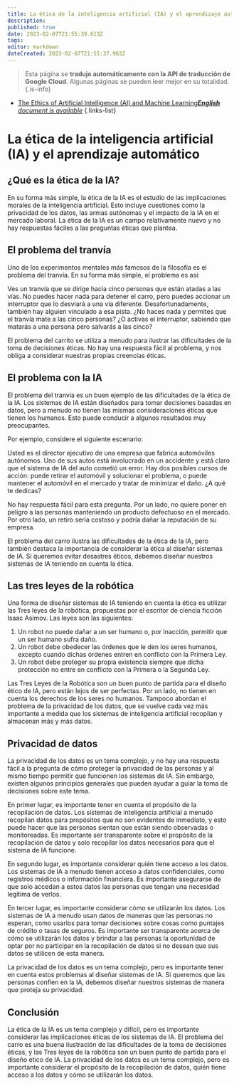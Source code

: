 ```yaml
---
title: La ética de la inteligencia artificial (IA) y el aprendizaje automático
description: 
published: true
date: 2023-02-07T21:55:39.613Z
tags: 
editor: markdown
dateCreated: 2023-02-07T21:55:37.963Z
---
```


> Esta página se **tradujo automáticamente con la API de traducción de Google Cloud**.
Algunas páginas se pueden leer mejor en su totalidad.{.is-info}



- [The Ethics of Artificial Intelligence (AI) and Machine Learning***English** document is available*](/en/Knowledge-base/Common/the-ethics-of-artificial-intelligence-ai-and-machine-learning)
{.links-list}


# La ética de la inteligencia artificial (IA) y el aprendizaje automático

## ¿Qué es la ética de la IA?

En su forma más simple, la ética de la IA es el estudio de las implicaciones morales de la inteligencia artificial. Esto incluye cuestiones como la privacidad de los datos, las armas autónomas y el impacto de la IA en el mercado laboral. La ética de la IA es un campo relativamente nuevo y no hay respuestas fáciles a las preguntas éticas que plantea.

## El problema del tranvía

Uno de los experimentos mentales más famosos de la filosofía es el problema del tranvía. En su forma más simple, el problema es así:

Ves un tranvía que se dirige hacia cinco personas que están atadas a las vías. No puedes hacer nada para detener el carro, pero puedes accionar un interruptor que lo desviará a una vía diferente. Desafortunadamente, también hay alguien vinculado a esa pista. ¿No haces nada y permites que el tranvía mate a las cinco personas? ¿O activas el interruptor, sabiendo que matarás a una persona pero salvarás a las cinco?

El problema del carrito se utiliza a menudo para ilustrar las dificultades de la toma de decisiones éticas. No hay una respuesta fácil al problema, y nos obliga a considerar nuestras propias creencias éticas.

## El problema con la IA

El problema del tranvía es un buen ejemplo de las dificultades de la ética de la IA. Los sistemas de IA están diseñados para tomar decisiones basadas en datos, pero a menudo no tienen las mismas consideraciones éticas que tienen los humanos. Esto puede conducir a algunos resultados muy preocupantes.

Por ejemplo, considere el siguiente escenario:

Usted es el director ejecutivo de una empresa que fabrica automóviles autónomos. Uno de sus autos está involucrado en un accidente y está claro que el sistema de IA del auto cometió un error. Hay dos posibles cursos de acción: puede retirar el automóvil y solucionar el problema, o puede mantener el automóvil en el mercado y tratar de minimizar el daño. ¿A qué te dedicas?

No hay respuesta fácil para esta pregunta. Por un lado, no quiere poner en peligro a las personas manteniendo un producto defectuoso en el mercado. Por otro lado, un retiro sería costoso y podría dañar la reputación de su empresa.

El problema del carro ilustra las dificultades de la ética de la IA, pero también destaca la importancia de considerar la ética al diseñar sistemas de IA. Si queremos evitar desastres éticos, debemos diseñar nuestros sistemas de IA teniendo en cuenta la ética.

## Las tres leyes de la robótica

Una forma de diseñar sistemas de IA teniendo en cuenta la ética es utilizar las Tres leyes de la robótica, propuestas por el escritor de ciencia ficción Isaac Asimov. Las leyes son las siguientes:

1. Un robot no puede dañar a un ser humano o, por inacción, permitir que un ser humano sufra daño.
2. Un robot debe obedecer las órdenes que le den los seres humanos, excepto cuando dichas órdenes entren en conflicto con la Primera Ley.
3. Un robot debe proteger su propia existencia siempre que dicha protección no entre en conflicto con la Primera o la Segunda Ley.

Las Tres Leyes de la Robótica son un buen punto de partida para el diseño ético de IA, pero están lejos de ser perfectas. Por un lado, no tienen en cuenta los derechos de los seres no humanos. Tampoco abordan el problema de la privacidad de los datos, que se vuelve cada vez más importante a medida que los sistemas de inteligencia artificial recopilan y almacenan más y más datos.

## Privacidad de datos

La privacidad de los datos es un tema complejo, y no hay una respuesta fácil a la pregunta de cómo proteger la privacidad de las personas y al mismo tiempo permitir que funcionen los sistemas de IA. Sin embargo, existen algunos principios generales que pueden ayudar a guiar la toma de decisiones sobre este tema.

En primer lugar, es importante tener en cuenta el propósito de la recopilación de datos. Los sistemas de inteligencia artificial a menudo recopilan datos para propósitos que no son evidentes de inmediato, y esto puede hacer que las personas sientan que están siendo observadas o monitoreadas. Es importante ser transparente sobre el propósito de la recopilación de datos y solo recopilar los datos necesarios para que el sistema de IA funcione.

En segundo lugar, es importante considerar quién tiene acceso a los datos. Los sistemas de IA a menudo tienen acceso a datos confidenciales, como registros médicos o información financiera. Es importante asegurarse de que solo accedan a estos datos las personas que tengan una necesidad legítima de verlos.

En tercer lugar, es importante considerar cómo se utilizarán los datos. Los sistemas de IA a menudo usan datos de maneras que las personas no esperan, como usarlos para tomar decisiones sobre cosas como puntajes de crédito o tasas de seguros. Es importante ser transparente acerca de cómo se utilizarán los datos y brindar a las personas la oportunidad de optar por no participar en la recopilación de datos si no desean que sus datos se utilicen de esta manera.

La privacidad de los datos es un tema complejo, pero es importante tener en cuenta estos problemas al diseñar sistemas de IA. Si queremos que las personas confíen en la IA, debemos diseñar nuestros sistemas de manera que proteja su privacidad.

## Conclusión

La ética de la IA es un tema complejo y difícil, pero es importante considerar las implicaciones éticas de los sistemas de IA. El problema del carro es una buena ilustración de las dificultades de la toma de decisiones éticas, y las Tres leyes de la robótica son un buen punto de partida para el diseño ético de IA. La privacidad de los datos es un tema complejo, pero es importante considerar el propósito de la recopilación de datos, quién tiene acceso a los datos y cómo se utilizarán los datos.